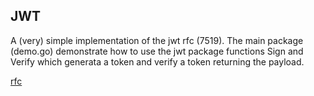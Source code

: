 ## JWT

A (very) simple implementation of the jwt rfc (7519). The main package (demo.go) demonstrate how to
use the jwt package functions Sign and Verify which generata a token and verify a token returning
the payload.

[rfc](https://tools.ietf.org/html/rfc7519)
